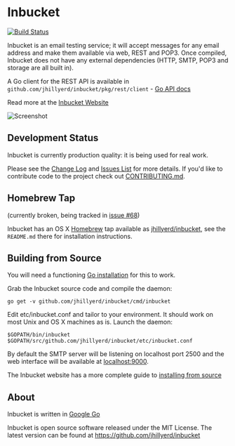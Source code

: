 Inbucket 
=============================================================================
[![Build Status](https://travis-ci.org/jhillyerd/inbucket.png?branch=master)][Build Status]

Inbucket is an email testing service; it will accept messages for any email
address and make them available via web, REST and POP3.  Once compiled,
Inbucket does not have any external dependencies (HTTP, SMTP, POP3 and storage
are all built in).

A Go client for the REST API is available in
`github.com/jhillyerd/inbucket/pkg/rest/client` - [Go API docs]

Read more at the [Inbucket Website]

![Screenshot](http://www.inbucket.org/images/inbucket-ss1.png "Viewing a message")

## Development Status

Inbucket is currently production quality: it is being used for real work.

Please see the [Change Log] and [Issues List] for more details.  If you'd like
to contribute code to the project check out [CONTRIBUTING.md].


## Homebrew Tap

(currently broken, being tracked in [issue
#68](https://github.com/jhillyerd/inbucket/issues/68))

Inbucket has an OS X [Homebrew] tap available as [jhillyerd/inbucket][Homebrew Tap],
see the `README.md` there for installation instructions.


## Building from Source

You will need a functioning [Go installation][Google Go] for this to work.

Grab the Inbucket source code and compile the daemon:

    go get -v github.com/jhillyerd/inbucket/cmd/inbucket

Edit etc/inbucket.conf and tailor to your environment.  It should work on most
Unix and OS X machines as is.  Launch the daemon:

    $GOPATH/bin/inbucket $GOPATH/src/github.com/jhillyerd/inbucket/etc/inbucket.conf

By default the SMTP server will be listening on localhost port 2500 and
the web interface will be available at [localhost:9000](http://localhost:9000/).

The Inbucket website has a more complete guide to
[installing from source][From Source]


## About

Inbucket is written in [Google Go]

Inbucket is open source software released under the MIT License.  The latest
version can be found at https://github.com/jhillyerd/inbucket

[Go API docs]:      https://godoc.org/github.com/jhillyerd/inbucket/pkg/rest/client
[Build Status]:     https://travis-ci.org/jhillyerd/inbucket
[Change Log]:       https://github.com/jhillyerd/inbucket/blob/master/CHANGELOG.md
[CONTRIBUTING.md]:  https://github.com/jhillyerd/inbucket/blob/develop/CONTRIBUTING.md
[From Source]:      http://www.inbucket.org/installation/from-source.html
[Google Go]:        http://golang.org/
[Homebrew]:         http://brew.sh/
[Homebrew Tap]:     https://github.com/jhillyerd/homebrew-inbucket
[Inbucket Website]: http://www.inbucket.org/
[Issues List]:      https://github.com/jhillyerd/inbucket/issues?state=open
